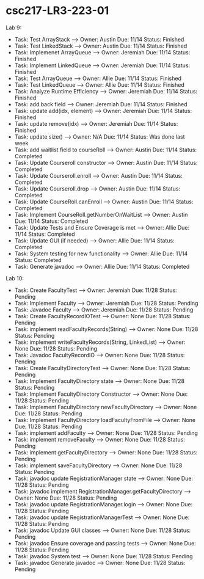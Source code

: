 # csc217-LR3-223-01

Lab 9:


- Task: Test ArrayStack --> Owner: Austin Due: 11/14 Status: Finished
- Task: Test LinkedStack --> Owner: Austin  Due: 11/14 Status: Finished
- Task: Implemenet ArrayQueue --> Owner: Jeremiah Due: 11/14 Status: Finished
- Task: Implement LinkedQueue --> Owner: Jeremiah Due: 11/14 Status: Finished
- Task: Test ArrayQueue --> Owner: Allie Due: 11/14 Status: Finished
- Task: Test LinkedQueue --> Owner: Allie Due: 11/14 Status: Finished
- Task: Analyze Runtime Efficiency --> Owner: Jeremiah  Due: 11/14 Status: Finished
- Task: add back field --> Owner: Jeremiah Due: 11/14 Status: Finished
- Task: update add(idx, element) --> Owner: Jeremiah Due: 11/14 Status: Finished
- Task: update remove(idx) --> Owner: Jeremiah Due: 11/14 Status: Finished
- Task: update size() --> Owner: N/A Due: 11/14 Status: Was done last week
- Task: add waitlist field to courseRoll --> Owner: Austin Due: 11/14 Status: Completed
- Task: Update Courseroll constructor --> Owner: Austin Due: 11/14 Status: Completed
- Task: Update Courseroll.enroll --> Owner: Austin Due: 11/14 Status: Completed
- Task: Update Courseroll.drop --> Owner: Austin Due: 11/14 Status: Completed
- Task: Update CourseRoll.canEnroll --> Owner: Austin Due: 11/14 Status: Completed
- Task: Implement CourseRoll.getNumberOnWaitList --> Owner: Austin Due: 11/14 Status: Completed
- Task: Update Tests and Ensure Coverage is met --> Owner: Allie Due: 11/14 Status: Completed
- Task: Update GUI (if needed) --> Owner: Allie Due: 11/14 Status: Completed
- Task: System testing for new functionality --> Owner: Allie Due: 11/14 Status: Completed
- Task: Generate javadoc --> Owner: Allie Due: 11/14 Status: Completed

Lab 10:

- Task: Create FacultyTest --> Owner: Jeremiah Due: 11/28 Status: Pending
- Task: Implement Faculty --> Owner: Jeremiah Due: 11/28 Status: Pending
- Task: Javadoc Faculty --> Owner: Jeremiah Due: 11/28 Status: Pending
- Task: Create FacultyRecordIOTest --> Owner: None Due: 11/28 Status: Pending
- Task: implement readFacultyRecords(String) --> Owner: None Due: 11/28 Status: Pending
- Task: implement writeFacultyRecords(String, LinkedList<Faculty>) --> Owner: None Due: 11/28 Status: Pending
- Task: Javadoc FacultyRecordIO --> Owner: None Due: 11/28 Status: Pending
- Task: Create FacultyDirectoryTest --> Owner: None Due: 11/28 Status: Pending
- Task: Implement FacultyDirectory state --> Owner: None Due: 11/28 Status: Pending
- Task: Implement FacultyDirectory Constructor --> Owner: None Due: 11/28 Status: Pending
- Task: Implement FacultyDirectory newFacultyDirectory --> Owner: None Due: 11/28 Status: Pending
- Task: Implement FacultyDirectory loadFacultyFromFile --> Owner: None Due: 11/28 Status: Pending
- Task: implement addFaculty --> Owner: None Due: 11/28 Status: Pending
- Task: implement removeFaculty --> Owner: None Due: 11/28 Status: Pending
- Task: implement getFacultyDirectory --> Owner: None Due: 11/28 Status: Pending
- Task: implement saveFacultyDirectory --> Owner: None Due: 11/28 Status: Pending
- Task: javadoc update RegistrationManager state --> Owner: None Due: 11/28 Status: Pending
- Task: javadoc implement RegistrationManager.getFacultyDirectory --> Owner: None Due: 11/28 Status: Pending
- Task: javadoc update RegistrationManager.login --> Owner: None Due: 11/28 Status: Pending
- Task: javadoc update RegistrationManagerTest --> Owner: None Due: 11/28 Status: Pending
- Task: javadoc Update GUI classes --> Owner: None Due: 11/28 Status: Pending
- Task: javadoc Ensure coverage and passing tests --> Owner: None Due: 11/28 Status: Pending
- Task: javadoc System test --> Owner: None Due: 11/28 Status: Pending
- Task: javadoc Generate javadoc --> Owner: None Due: 11/28 Status: Pending
